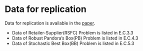 # Data for replication

Data for replication is available in the [paper](http://www.optimization-online.org/DB_FILE/2020/06/7835.pdf).
* Data of Retailer-Supplier(RSFC) Problem is listed in E.C.3.3 
* Data of Robust Pandora’s Box(PB) Problem is listed in E.C.4.3 
* Data of Stochastic Best Box(BB) Problem is listed in E.C.5.3 
